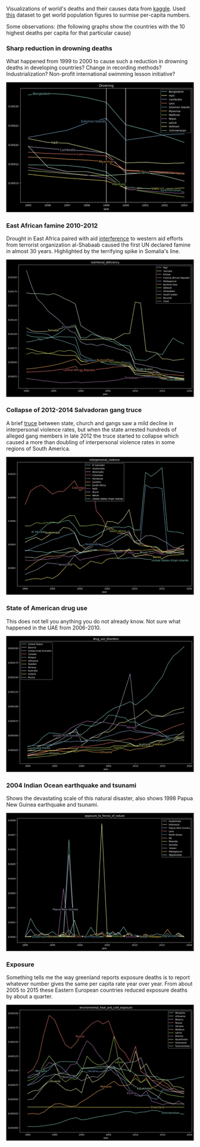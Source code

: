 Visualizations of world's deaths and their causes data from [kaggle](https://www.kaggle.com/datasets/madhurpant/world-deaths-and-causes-1990-2019).
Used [this](https://www.kaggle.com/datasets/iamsouravbanerjee/world-population-dataset) dataset to get world population figures to surmise per-capita numbers.

Some observations:
(the following graphs show the countries with the 10 highest deaths per capita for that particular cause)

### Sharp reduction in drowning deaths
What happened from 1999 to 2000 to cause such a reduction in drowning deaths in developing countries? Change in recording methods? Industrialization? Non-profit international swimming lesson initiative? 


![image](images/drowning.png)


### East African famine 2010-2012
Drought in East Africa paired with aid [interference](https://en.wikipedia.org/wiki/2011_East_Africa_drought#security) to western aid efforts from terrorist organization al-Shabaab caused the first UN declared famine in almost 30 years. Highlighted by the terrifying spike in Somalia's line.

![famine](images/famine.png)

### Collapse of 2012-2014 Salvadoran gang truce
A brief [truce](https://en.wikipedia.org/wiki/2012%E2%80%932014_Salvadoran_gang_truce) between state, church and gangs saw a mild decline in interpersonal violence rates, but when the state arrested hundreds of alleged gang members in late 2012 the truce started to collapse which caused a more than doubling of interpersonal violence rates in some regions of South America.

![interpersonal_violence](images/interpersonal_viol.png)


### State of American drug use
This does not tell you anything you do not already know. Not sure what happened in the UAE from 2006-2010.

![drug_use](images/druguse.png)

### 2004 Indian Ocean earthquake and tsunami
Shows the devastating scale of this natural disaster, also shows 1998 Papua New Guinea earthquake and tsunami. 

![nature](images/nature.png)

### Exposure
Something tells me the way greenland reports exposure deaths is to report whatever number gives the same per capita rate year over year. From about 2005 to 2015 these Eastern European countries reduced exposure deaths by about a quarter.  


![exposure](images/exposure.png)